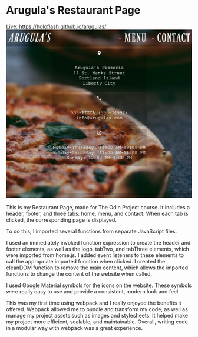 # Arugula's Restaurant Page

Live: https://holoflash.github.io/arugulas/
<img
  src="src/images/live.png"
  alt="live page">

This is my Restaurant Page, made for The Odin Project course. It includes a header, footer, and three tabs: home, menu, and contact. When each tab is clicked, the corresponding page is displayed.

To do this, I imported several functions from separate JavaScript files.

I used an immediately invoked function expression to create the header and footer elements, as well as the logo, tabTwo, and tabThree elements, which were imported from home.js. I added event listeners to these elements to call the appropriate imported function when clicked. I created the cleanDOM function to remove the main content, which allows the imported functions to change the content of the website when called.

I used Google Material symbols for the icons on the website. These symbols were really easy to use and provide a consistent, modern look and feel.

This was my first time using webpack and I really enjoyed the benefits it offered. Webpack allowed me to bundle and transform my code, as well as manage my project assets such as images and stylesheets. It helped make my project more efficient, scalable, and maintainable. Overall, writing code in a modular way with webpack was a great experience.
